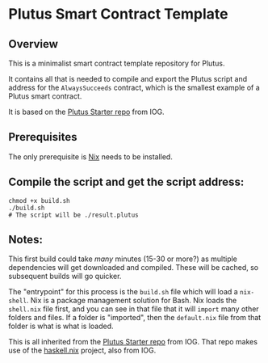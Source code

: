 # Plutus Smart Contract Template

## Overview
This is a minimalist smart contract template repository for Plutus.

It contains all that is needed to compile and export the Plutus script and address for the `AlwaysSucceeds` contract, which is the smallest example of a Plutus smart contract.

It is based on the [Plutus Starter repo](https://github.com/input-output-hk/plutus-starter) from IOG.

## Prerequisites
The only prerequisite is [Nix](https://nixos.org/download.html) needs to be installed.

## Compile the script and get the script address:

```
chmod +x build.sh
./build.sh
# The script will be ./result.plutus
```

## Notes:

This first build could take *many* minutes (15-30 or more?) as multiple dependencies will get downloaded and compiled. These will be cached, so subsequent builds will go quicker.

The "entrypoint" for this process is the `build.sh` file which will load a `nix-shell`. Nix is a package management solution for Bash. Nix loads the `shell.nix` file first, and you can see in that file that it will `import` many other folders and files. If a folder is "imported", then the `default.nix` file from that folder is what is what is loaded. 

This is all inherited from the [Plutus Starter repo](https://github.com/input-output-hk/plutus-starter) from IOG. That repo makes use of the [haskell.nix](https://github.com/input-output-hk/haskell.nix) project, also from IOG.